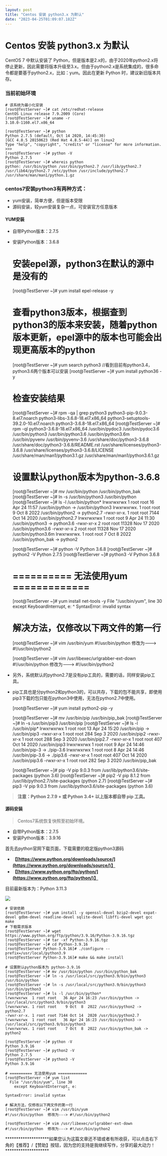 ```yaml
---
layout: post
title: "Centos 安装 python3.x 为默认"
date: "2023-04-25T01:09:07.182Z"
---
```

Centos 安装 python3.x 为默认
=======================

CentOS 7 中默认安装了 Python，但是版本是2.x的，由于2020年python2.x将停止更新，因此需要将版本升级至3.x。但由于python2.x是系统集成的，很多命令都是要基于python2.x，比如：yum。因此在更新 Python 时，建议新旧版本共存。

### 当前初始环境

    # 该系统为最小化安装
    [root@TestServer ~]# cat /etc/redhat-release 
    CentOS Linux release 7.9.2009 (Core)
    [root@TestServer ~]# uname -r
    3.10.0-1160.el7.x86_64
    
    [root@TestServer ~]# python
    Python 2.7.5 (default, Oct 14 2020, 14:45:30) 
    [GCC 4.8.5 20150623 (Red Hat 4.8.5-44)] on linux2
    Type "help", "copyright", "credits" or "license" for more information.
    >>> 
    [root@TestServer ~]# python -V
    Python 2.7.5
    [root@TestServer ~]# whereis python
    python: /usr/bin/python /usr/bin/python2.7 /usr/lib/python2.7 /usr/lib64/python2.7 /etc/python /usr/include/python2.7 /usr/share/man/man1/python.1.gz

### centos7安装python3有两种方式：

*   yum安装，简单方便，但是版本受限
*   源码安装，较yum安装复杂一点，可安装官方任意版本

#### YUM安装

*   自带Python版本：2.7.5
*   安装Python版本：3.6.8

    # 安装epel源，python3在默认的源中是没有的
    [root@TestServer ~]# yum install epel-release -y
    # 查看python3版本，根据查到python3的版本来安装，随着python版本更新，epel源中的版本也可能会出现更高版本的python
    [root@TestServer ~]# yum search python3        //看到目前有python3.4，python3.6两个版本可以安装
    [root@TestServer ~]# yum install python36 -y
    # 检查安装结果
    [root@TestServer ~]# rpm -qa | grep python3
    python3-pip-9.0.3-8.el7.noarch
    python3-libs-3.6.8-18.el7.x86_64
    python3-setuptools-39.2.0-10.el7.noarch
    python3-3.6.8-18.el7.x86_64
    [root@TestServer ~]# rpm -ql python3-3.6.8-18.el7.x86_64
    /usr/bin/pydoc3
    /usr/bin/pydoc3.6
    /usr/bin/python3
    /usr/bin/python3.6
    /usr/bin/python3.6m
    /usr/bin/pyvenv
    /usr/bin/pyvenv-3.6
    /usr/share/doc/python3-3.6.8
    /usr/share/doc/python3-3.6.8/README.rst
    /usr/share/licenses/python3-3.6.8
    /usr/share/licenses/python3-3.6.8/LICENSE
    /usr/share/man/man1/python3.1.gz
    /usr/share/man/man1/python3.6.1.gz
    
    # 设置默认python版本为python-3.6.8
    [root@TestServer ~]# mv /usr/bin/python /usr/bin/python_bak
    [root@TestServer ~]# ln -s /usr/bin/python3 /usr/bin/python
    [root@TestServer ~]# ls -l /usr/bin/python*
    lrwxrwxrwx  1 root root    16 Apr 24 11:57 /usr/bin/python -> /usr/bin/python3
    lrwxrwxrwx. 1 root root     9 Oct  8  2022 /usr/bin/python2 -> python2.7
    -rwxr-xr-x. 1 root root  7144 Oct 14  2020 /usr/bin/python2.7
    lrwxrwxrwx  1 root root     9 Apr 24 11:30 /usr/bin/python3 -> python3.6
    -rwxr-xr-x  2 root root 11328 Nov 17  2020 /usr/bin/python3.6
    -rwxr-xr-x  2 root root 11328 Nov 17  2020 /usr/bin/python3.6m
    lrwxrwxrwx. 1 root root     7 Oct  8  2022 /usr/bin/python_bak -> python2
    
    [root@TestServer ~]# python -V
    Python 3.6.8
    [root@TestServer ~]# python2 -V
    Python 2.7.5
    [root@TestServer ~]# python3 -V
    Python 3.6.8
    
    # ========== 无法使用yum =============
    [root@TestServer ~]# yum install net-tools -y
      File "/usr/bin/yum", line 30
        except KeyboardInterrupt, e:
                                ^
    SyntaxError: invalid syntax
    
    # 解决方法，仅修改以下两文件的第一行
    [root@TestServer ~]# vim /usr/bin/yum
    #!/usr/bin/python  修改为---> #!/usr/bin/python2
    
    [root@TestServer ~]# vim /usr/libexec/urlgrabber-ext-down
    #!/usr/bin/python  修改为---> #!/usr/bin/python2

*   另外，系统默认的python2.7是没有pip工具的，需要的话，同样安装pip工具。
*   pip工具也是分python2和python3的，可以共存，下载的包不能共享，即使用pip3下载的包只能在python3中使用，无法在python2.7中使用。

    [root@TestServer ~]# yum install python2-pip -y
    
    [root@TestServer ~]# mv /usr/bin/pip /usr/bin/pip_bak
    [root@TestServer ~]# ln -s /usr/bin/pip3 /usr/bin/pip
    [root@TestServer ~]# ls -l /usr/bin/pip*
    lrwxrwxrwx 1 root root  13 Apr 24 15:20 /usr/bin/pip -> /usr/bin/pip3
    -rwxr-xr-x 1 root root 284 Sep  3  2020 /usr/bin/pip2
    -rwxr-xr-x 1 root root 288 Sep  3  2020 /usr/bin/pip2.7
    -rwxr-xr-x 1 root root 407 Oct 14  2020 /usr/bin/pip3
    lrwxrwxrwx 1 root root   9 Apr 24 14:46 /usr/bin/pip-3 -> ./pip-3.6
    lrwxrwxrwx 1 root root   8 Apr 24 14:46 /usr/bin/pip-3.6 -> ./pip3.6
    -rwxr-xr-x 1 root root 407 Oct 14  2020 /usr/bin/pip3.6
    -rwxr-xr-x 1 root root 282 Sep  3  2020 /usr/bin/pip_bak
    
    [root@TestServer ~]# pip -V
    pip 9.0.3 from /usr/lib/python3.6/site-packages (python 3.6)
    [root@TestServer ~]# pip2 -V
    pip 8.1.2 from /usr/lib/python2.7/site-packages (python 2.7)
    [root@TestServer ~]# pip3 -V
    pip 9.0.3 from /usr/lib/python3.6/site-packages (python 3.6)

> **注意：Python 2.7.9 + 或 Python 3.4+ 以上版本都自带 pip 工具。**

#### 源码安装

> Centos7系统恢复快照至初始环境。

*   自带Python版本：2.7.5
*   安装Python版本：3.9.16

首先去python官网下载页面，下载需要的稳定版python3源码

*   **【[https://www.python.org/downloads/source/](https://www.python.org/downloads/source/)】**
*   **【[https://www.python.org/ftp/python/](https://www.python.org/ftp/python/)】**

目前最新版本为：Python 3.11.3

![](https://img2023.cnblogs.com/blog/1080590/202304/1080590-20230424155606906-1213350391.png)

    # 安装依赖
    [root@TestServer ~]# yum install -y openssl-devel bzip2-devel expat-devel gdbm-devel readline-devel sqlite-devel libffi-devel wget gcc make
    # 下载需求版本
    [root@TestServer ~]# wget https://www.python.org/ftp/python/3.9.16/Python-3.9.16.tgz
    [root@TestServer ~]# tar -xf Python-3.9.16.tgz
    [root@TestServer ~]# cd Python-3.9.16
    [root@TestServer Python-3.9.16]# ./configure --prefix=/usr/local/python3.9
    [root@TestServer Python-3.9.16]# make && make install
    
    # 设置默认python版本为 python-3.9.16
    [root@TestServer ~]# mv /usr/bin/python /usr/bin/python_bak
    [root@TestServer ~]# ln -s /usr/local/src/python3.9/bin/python3 /usr/bin/python
    [root@TestServer ~]# ln -s /usr/local/src/python3.9/bin/python3 /usr/bin/python3
    [root@TestServer ~]# ls -l /usr/bin/python*
    lrwxrwxrwx  1 root root   36 Apr 24 16:23 /usr/bin/python -> /usr/local/src/python3.9/bin/python3
    lrwxrwxrwx. 1 root root    9 Oct  8  2022 /usr/bin/python2 -> python2.7
    -rwxr-xr-x. 1 root root 7144 Oct 14  2020 /usr/bin/python2.7
    lrwxrwxrwx  1 root root   36 Apr 24 16:23 /usr/bin/python3 -> /usr/local/src/python3.9/bin/python3
    lrwxrwxrwx. 1 root root    7 Oct  8  2022 /usr/bin/python_bak -> python2
    
    [root@TestServer ~]# python -V
    Python 3.9.16
    [root@TestServer ~]# python2 -V
    Python 2.7.5
    [root@TestServer ~]# python3 -V
    Python 3.9.16
    
    # ========== 无法使用yum =============
    [root@TestServer ~]# yum list
      File "/usr/bin/yum", line 30
        except KeyboardInterrupt, e:
                                ^
    SyntaxError: invalid syntax
    
    # 解决方法，仅修改以下两文件的第一行
    [root@TestServer ~]# vim /usr/bin/yum
    #!/usr/bin/python  修改为---> #!/usr/bin/python2
    
    [root@TestServer ~]# vim /usr/libexec/urlgrabber-ext-down
    #!/usr/bin/python  修改为---> #!/usr/bin/python2

\*\*\*\*\*\*\*\*\*\*\*\*\*\*\*\*\*\*\*\*如果您认为这篇文章还不错或者有所收获，可以点击右下角的【推荐】/【赞助】按钮，因为您的支持是我继续写作，分享的最大动力！\*\*\*\*\*\*\*\*\*\*\*\*\*\*\*\*\*\*\*\*